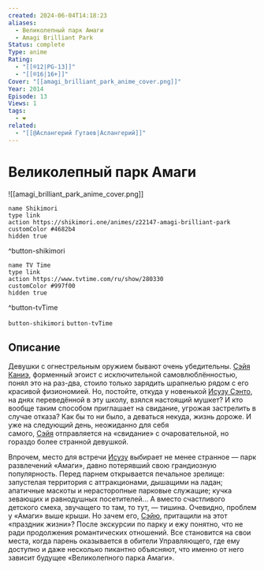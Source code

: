 ```yaml
---
created: 2024-06-04T14:18:23
aliases:
  - Великолепный парк Амаги
  - Amagi Brilliant Park
Status: complete
Type: anime
Rating:
  - "[[®️12|PG-13]]"
  - "[[®️16|16+]]"
Cover: "[[amagi_brilliant_park_anime_cover.png]]"
Year: 2014
Episode: 13
Views: 1
tags:
  - ❤
related:
  - "[[@Аслангерий Гутаев|Аслангерий]]"
---
```


# Великолепный парк Амаги

![[amagi_brilliant_park_anime_cover.png]]

```button
name Shikimori
type link
action https://shikimori.one/animes/z22147-amagi-brilliant-park
customColor #4682b4
hidden true
```
^button-shikimori

```button
name TV Time
type link
action https://www.tvtime.com/ru/show/280330
customColor #997f00
hidden true
```
^button-tvTime



`button-shikimori` `button-tvTime`

## Описание

Девушки с огнестрельным оружием бывают очень убедительны. [Сэйя Каниэ](https://shikimori.one/characters/99033-seiya-kanie), форменный эгоист с исключительной самовлюблённостью, понял это на раз-два, стоило только зарядить шрапнелью рядом с его красивой физиономией. Но, постойте, откуда у новенькой [Исузу Сэнто](https://shikimori.one/characters/99035-isuzu-sento), на днях переведённой в эту школу, взялся настоящий мушкет? И кто вообще таким способом приглашает на свидание, угрожая застрелить в случае отказа? Как бы то ни было, а деваться некуда, жизнь дороже. И уже на следующий день, неожиданно для себя самого, [Сэйя](https://shikimori.one/characters/99033-seiya-kanie) отправляется на «свидание» с очаровательной, но гораздо более странной девушкой.

Впрочем, место для встречи [Исузу](https://shikimori.one/characters/99035-isuzu-sento) выбирает не менее странное — парк развлечений «Амаги», давно потерявший свою грандиозную популярность. Перед парнем открывается печальное зрелище: запустелая территория с аттракционами, дышащими на ладан; апатичные маскоты и нерасторопные парковые служащие; кучка зевающих и равнодушных посетителей... А вместо счастливого детского смеха, звучащего то там, то тут, — тишина. Очевидно, проблем у «Амаги» выше крыши. Но зачем его, [Сэйю](https://shikimori.one/characters/99033-seiya-kanie), притащили на этот «праздник жизни»? После экскурсии по парку и ежу понятно, что не ради продолжения романтических отношений. Все становится на свои места, когда парень оказывается в обители Управляющего, где ему доступно и даже несколько пикантно объясняют, что именно от него зависит будущее «Великолепного парка Амаги».
